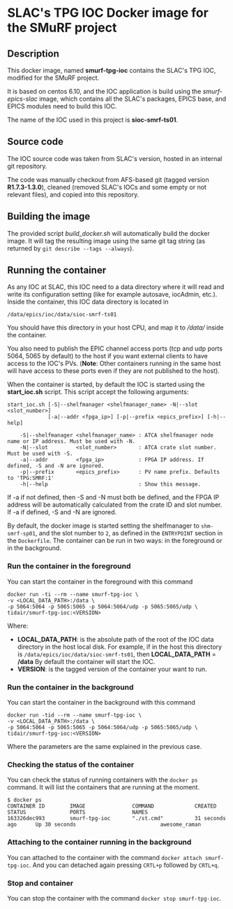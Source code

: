 # SLAC's TPG IOC Docker image for the SMuRF project

## Description

This docker image, named **smurf-tpg-ioc** contains the SLAC's TPG IOC, modified for the SMuRF project.

It is based on centos 6.10, and the IOC application is build using the *smurf-epics-slac* image, which contains all the SLAC's packages, EPICS base, and EPICS modules need to build this IOC.

The name of the IOC used in this project is **sioc-smrf-ts01**.

## Source code

The IOC source code was taken from SLAC's version, hosted in an internal git repository.

The code was manually checkout from AFS-based git (tagged version **R1.7.3-1.3.0**), cleaned (removed SLAC's IOCs and some empty or not relevant files), and copied into this repository.

## Building the image

The provided script *build_docker.sh* will automatically build the docker image. It will tag the resulting image using the same git tag string (as returned by `git describe --tags --always`).

## Running the container

As any IOC at SLAC, this IOC need to a data directory where it will read and write its configuration setting (like for example autosave, iocAdmin, etc.). Inside the container, this IOC data directory is located in

```
/data/epics/ioc/data/sioc-smrf-ts01
```

You should have this directory in your host CPU, and map it to */data/* inside the container.

You also need to publish the EPIC channel access ports (tcp and udp ports 5064, 5065 by default) to the host if you want external clients to have access to the IOC's PVs. (**Note**: Other containers running in the same host will have access to these ports even if they are not published to the host).

When the container is started, by default the IOC is started using the **start_ioc.sh** script. This script accept the following arguments:

```
start_ioc.sh [-S|--shelfmanager <shelfmanager_name> -N|--slot <slot_number>]
             [-a|--addr <fpga_ip>] [-p|--prefix <epics_prefix>] [-h|--help]

    -S|--shelfmanager <shelfmanager_name> : ATCA shelfmanager node name or IP address. Must be used with -N.
    -N|--slot         <slot_number>       : ATCA crate slot number. Must be used with -S.
    -a|--addr         <fpga_ip>           : FPGA IP address. If defined, -S and -N are ignored.
    -p|--prefix       <epics_prefix>      : PV name prefix. Defaults to 'TPG:SMRF:1'
    -h|--help                             : Show this message.
```

If -a if not defined, then -S and -N must both be defined, and the FPGA IP address will be automatically calculated from the crate ID and slot number. If -a if defined, -S and -N are ignored.

By default, the docker image is started setting the shelfmanager to `shm-smrf-sp01`, and the slot number to `2`, as defined in the `ENTRYPOINT` section in the `Dockerfile`.
The container can be run in two ways: in the foreground or in the background.

### Run the container in the foreground

You can start the container in the foreground with this command

```
docker run -ti --rm --name smurf-tpg-ioc \
-v <LOCAL_DATA_PATH>:/data \
-p 5064:5064 -p 5065:5065 -p 5064:5064/udp -p 5065:5065/udp \
tidair/smurf-tpg-ioc:<VERSION>
```

Where:
- **LOCAL_DATA_PATH**: is the absolute path of the root of the IOC data directory in the host local disk. For example, if in the host this directory is `/data/epics/ioc/data/sioc-smrf-ts01`, then **LOCAL_DATA_PATH** = **/data**
By default the container will start the IOC.
- **VERSION**: is the tagged version of the container your want to run.

### Run the container in the background

You can start the container in the background with this command

```
docker run -tid --rm --name smurf-tpg-ioc \
-v <LOCAL_DATA_PATH>:/data \
-p 5064:5064 -p 5065:5065 -p 5064:5064/udp -p 5065:5065/udp \
tidair/smurf-tpg-ioc:<VERSION>
```

Where the parameters are the same explained in the previous case.

### Checking the status of the container

You can check the status of running containers with the `docker ps` command. It will list the containers that are running at the moment.

```
$ docker ps
CONTAINER ID        IMAGE               COMMAND             CREATED             STATUS              PORTS               NAMES
163326dec993        smurf-tpg-ioc       "./st.cmd"          31 seconds ago      Up 30 seconds                           awesome_raman
```

### Attaching to the container running in the background

You can attached to the container with the command `docker attach smurf-tpg-ioc`. And you can detached again pressing `CRTL+p` followed by `CRTL+q`.

### Stop and container

You can stop the container with the command `docker stop smurf-tpg-ioc`.